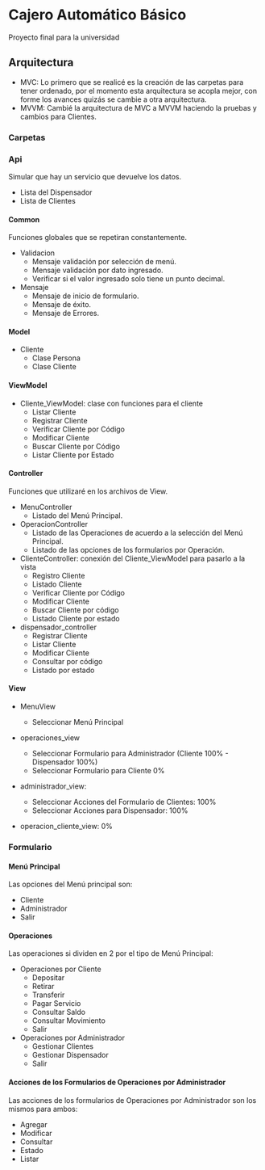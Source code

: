 # Cajero Automático Básico
Proyecto final para la universidad

## Arquitectura
- MVC: Lo primero que se realicé es la creación de las carpetas para tener ordenado, por el momento esta arquitectura se acopla mejor, con forme los avances quizás se cambie a otra arquitectura.
- MVVM: Cambié la arquitectura de MVC a MVVM haciendo la pruebas y cambios para Clientes.

### Carpetas

### Api
Simular que hay un servicio que devuelve los datos.
- Lista del Dispensador
- Lista de Clientes

#### Common
Funciones globales que se repetiran constantemente.
- Validacion
  - Mensaje validación por selección de menú.
  - Mensaje validación por dato ingresado.
  - Verificar si el valor ingresado solo tiene un punto decimal.
- Mensaje
  - Mensaje de inicio de formulario.
  - Mensaje de éxito.
  - Mensaje de Errores.

#### Model
- Cliente
  - Clase Persona
  - Clase Cliente

#### ViewModel
- Cliente_ViewModel: clase con funciones para el cliente
  - Listar Cliente
  - Registrar Cliente
  - Verificar Cliente por Código
  - Modificar Cliente
  - Buscar Cliente por Código
  - Listar Cliente por Estado

#### Controller
Funciones que utilizaré en los archivos de View.
- MenuController
  - Listado del Menú Principal.
- OperacionController
  - Listado de las Operaciones de acuerdo a la selección del Menú Principal.
  - Listado de las opciones de los formularios por Operación.
- ClienteController: conexión del Cliente_ViewModel para pasarlo a la vista
  - Registro Cliente
  - Listado Cliente
  - Verificar Cliente por Código
  - Modificar Cliente
  - Buscar Cliente por código
  - Listado Cliente por estado
- dispensador_controller
  - Registrar Cliente
  - Listar Cliente
  - Modificar Cliente
  - Consultar por código
  - Listado por estado

#### View
- MenuView
  - Seleccionar Menú Principal

- operaciones_view
  - Seleccionar Formulario para Administrador (Cliente 100% - Dispensador 100%)
  - Seleccionar Formulario para Cliente 0%

- administrador_view:
  - Seleccionar Acciones del Formulario de Clientes: 100%
  - Seleccionar Acciones para Dispensador: 100%

- operacion_cliente_view: 0%

### Formulario

#### Menú Principal
Las opciones del Menú principal son:
- Cliente
- Administrador
- Salir

#### Operaciones
Las operaciones si dividen en 2 por el tipo de Menú Principal:
- Operaciones por Cliente
  - Depositar
  - Retirar
  - Transferir
  - Pagar Servicio
  - Consultar Saldo
  - Consultar Movimiento
  - Salir
- Operaciones por Administrador
  - Gestionar Clientes
  - Gestionar Dispensador
  - Salir

#### Acciones de los Formularios de Operaciones por Administrador
Las acciones de los formularios de Operaciones por Administrador son los mismos para ambos:
- Agregar
- Modificar
- Consultar
- Estado
- Listar
